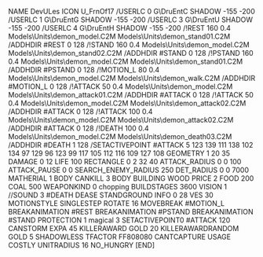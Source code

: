 NAME DevULes
ICON U_FrnOf17
/USERLC 0 G\DruEntC SHADOW -155 -200
/USERLC 1 G\DruEntG SHADOW -155 -200
/USERLC 3 G\DruEntU SHADOW -155 -200
/USERLC 4 G\DruEntH SHADOW -155 -200
/!REST          160  0.4 Models\Units\demon_model.C2M Models\Units\demon_stand01.C2M 
/ADDHDIR #REST 0 128
/!STAND         160  0.4 Models\Units\demon_model.C2M Models\Units\demon_stand02.C2M 
/ADDHDIR #STAND 0 128
/!PSTAND        160  0.4 Models\Units\demon_model.C2M Models\Units\demon_stand01.C2M 
/ADDHDIR #PSTAND 0 128
/!MOTION_L      80 0.4 Models\Units\demon_model.C2M Models\Units\demon_walk.C2M
/ADDHDIR #MOTION_L 0 128
/!ATTACK        50  0.4 Models\Units\demon_model.C2M Models\Units\demon_attack01.C2M
/ADDHDIR #ATTACK 0 128
/!ATTACK        50  0.4 Models\Units\demon_model.C2M Models\Units\demon_attack02.C2M
/ADDHDIR #ATTACK 0 128
/!ATTACK         100  0.4 Models\Units\demon_model.C2M Models\Units\demon_attack02.C2M
/ADDHDIR #ATTACK 0 128
/!DEATH         100  0.4 Models\Units\demon_model.C2M Models\Units\demon_death03.C2M
/ADDHDIR #DEATH 1 128
/SETACTIVEPOINT #ATTACK 5 123 139 111 138 102 134 97 129 96 123 99 117 105 112 116 109 127 108
GEOMETRY 1 20 35
DAMAGE   0 12
LIFE     100
RECTANGLE 0 2 32 40
ATTACK_RADIUS 0 0 100
ATTACK_PAUSE 0 0
SEARCH_ENEMY_RADIUS 250
DET_RADIUS 0 0 7000
MATHERIAL 1 BODY
CANKILL 3 BODY BUILDING WOOD
PRICE 2 FOOD 200 COAL 500
WEAPONKIND 0 chopping
BUILDSTAGES 3600
VISION 1
//SOUND 3 #DEATH DEASE
STANDGROUND
INFO 0 28
VES 30
MOTIONSTYLE SINGLESTEP
ROTATE 16
MOVEBREAK #MOTION_L
BREAKANIMATION #REST
BREAKANIMATION #PSTAND
BREAKANIMATION #STAND
PROTECTION 1 magical 3
SETACTIVEPOINT0 #ATTACK 120
CANSTORM
EXPA 45
KILLERAWARD             GOLD 20
KILLERAWARDRANDOM       GOLD 5
SHADOWLESS
TFACTOR FF808080
CANTCAPTURE
USAGE COSTLY
UNITRADIUS 16
NO_HUNGRY
[END]
